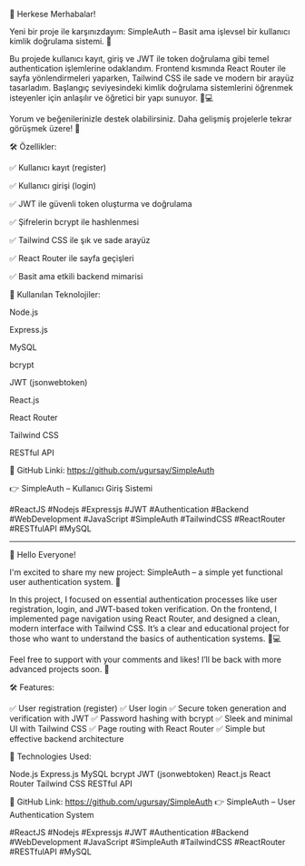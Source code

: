 📢 Herkese Merhabalar!

Yeni bir proje ile karşınızdayım: SimpleAuth – Basit ama işlevsel bir kullanıcı kimlik doğrulama sistemi. 🔐

Bu projede kullanıcı kayıt, giriş ve JWT ile token doğrulama gibi temel authentication işlemlerine odaklandım. Frontend kısmında React Router ile sayfa yönlendirmeleri yaparken, Tailwind CSS ile sade ve modern bir arayüz tasarladım. Başlangıç seviyesindeki kimlik doğrulama sistemlerini öğrenmek isteyenler için anlaşılır ve öğretici bir yapı sunuyor. 🧠💻

Yorum ve beğenilerinizle destek olabilirsiniz. Daha gelişmiş projelerle tekrar görüşmek üzere! 🚀

🛠️ Özellikler:

✅ Kullanıcı kayıt (register)

✅ Kullanıcı girişi (login)

✅ JWT ile güvenli token oluşturma ve doğrulama

✅ Şifrelerin bcrypt ile hashlenmesi

✅ Tailwind CSS ile şık ve sade arayüz

✅ React Router ile sayfa geçişleri

✅ Basit ama etkili backend mimarisi

🔧 Kullanılan Teknolojiler:

Node.js

Express.js

MySQL

bcrypt

JWT (jsonwebtoken)

React.js

React Router

Tailwind CSS

RESTful API

🔗 GitHub Linki: https://github.com/ugursay/SimpleAuth

👉 SimpleAuth – Kullanıcı Giriş Sistemi

#ReactJS #Nodejs #Expressjs #JWT #Authentication #Backend #WebDevelopment #JavaScript #SimpleAuth #TailwindCSS #ReactRouter #RESTfulAPI #MySQL

---

📢 Hello Everyone!

I'm excited to share my new project: SimpleAuth – a simple yet functional user authentication system. 🔐

In this project, I focused on essential authentication processes like user registration, login, and JWT-based token verification. On the frontend, I implemented page navigation using React Router, and designed a clean, modern interface with Tailwind CSS. It’s a clear and educational project for those who want to understand the basics of authentication systems. 🧠💻

Feel free to support with your comments and likes! I’ll be back with more advanced projects soon. 🚀

🛠️ Features:

✅ User registration (register)
✅ User login
✅ Secure token generation and verification with JWT
✅ Password hashing with bcrypt
✅ Sleek and minimal UI with Tailwind CSS
✅ Page routing with React Router
✅ Simple but effective backend architecture

🔧 Technologies Used:

Node.js
Express.js
MySQL
bcrypt
JWT (jsonwebtoken)
React.js
React Router
Tailwind CSS
RESTful API

🔗 GitHub Link: https://github.com/ugursay/SimpleAuth
👉 SimpleAuth – User Authentication System

#ReactJS #Nodejs #Expressjs #JWT #Authentication #Backend #WebDevelopment #JavaScript #SimpleAuth #TailwindCSS #ReactRouter #RESTfulAPI #MySQL
